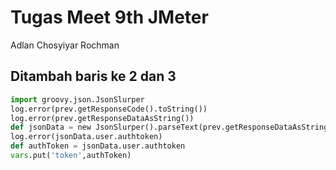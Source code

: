 # Tugas Meet 9th JMeter

Adlan Chosyiyar Rochman



## Ditambah baris ke 2 dan 3

```python
import groovy.json.JsonSlurper
log.error(prev.getResponseCode().toString())
log.error(prev.getResponseDataAsString())
def jsonData = new JsonSlurper().parseText(prev.getResponseDataAsString())
log.error(jsonData.user.authtoken)
def authToken = jsonData.user.authtoken
vars.put('token',authToken)
```
